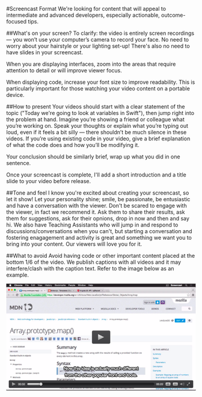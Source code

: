 #Screencast Format
We're looking for content that will appeal to intermediate and advanced developers, especially actionable, outcome-focused tips. 

##What's on your screen?
To clarify: the video is entirely screen recordings — you won’t use your computer’s camera to record your face. No need to worry about your hairstyle or your lighting set-up! There's also no need to have slides in your screencast.

When you are displaying interfaces, zoom into the areas that require attention to detail or will improve viewer focus. 

When displaying code, increase your font size to improve readability. This is particularly important for those watching your video content on a portable device.

##How to present
Your videos should start with a clear statement of the topic ("Today we're going to look at variables in Swift"), then jump right into the problem at hand. Imagine you’re showing a friend or colleague what you’re working on. Speak your thoughts or explain what you’re typing out loud, even if it feels a bit silly — there shouldn’t be much silence in these videos. If you’re using existing code in your video, give a brief explanation of what the code does and how you’ll be modifying it. 

Your conclusion should be similarly brief, wrap up what you did in one sentence.

Once your screencast is complete, I'll add a short introduction and a title slide to your video before release.

##Tone and feel
I know you're excited about creating your screencast, so let it show! Let your personality shine; smile, be passionate, be entusiastic and have a conversation with the viewer. Don't be scared to engage with the viewer, in fact we recommend it. Ask them to share their results, ask them for suggestions, ask for their opnions, drop in now and then and say hi. We also have Teaching Assistants who will jump in and respond to discussions/conversations when you can't, but starting a conversation and fostering enagagement and activity is great and something we want you to bring into your content. Our viewers will love you for it.  

##What to avoid
Avoid having code or other important content placed at the bottom 1/6 of the video. We publish captions with all videos and it may interfere/clash with the caption text. Refer to the image below as an example. 

![](Images/caption.png)
